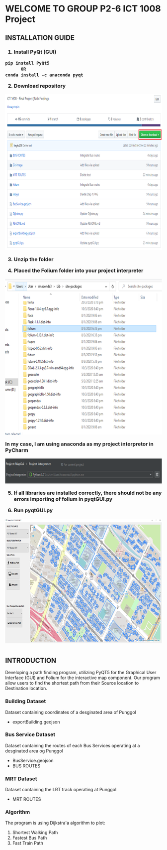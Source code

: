 # WELCOME TO GROUP P2-6 ICT 1008 Project 

## INSTALLATION GUIDE

<h3 /h3>

1) **Install PyQt (GUI)**

```
pip install PyQt5
      OR
conda install -c anaconda pyqt
```

2) **Download repository**
<img src="Git-Image/Step 1.PNG" width="700" height="500" >

3) **Unzip the folder**

4) **Placed the Folium folder into your project interpreter**

<img src="Git-Image/Folium_folder.PNG" width="700" height="500" >

**In my case, I am using anaconda as my project interpretor in PyCharm**

<img src="Git-Image/project_interpreter.PNG" width="700" height="80" >

5) **If all libraries are installed correctly, there should not be any errors importing of folium in pyqtGUI.py**

6) **Run pyqtGUI.py**
<img src="Git-Image/projectApplication.PNG" width="700" height="400" >

#

## INTRODUCTION
Developing a path finding program, utilizing PyQT5 for the Graphical User Interface (GUI) and Folium for the interactive map component. Our program allow users to find the shortest path from their Source location to Destination location. 

### Building Dataset
Dataset containing coordinates of a desginated area of Punggol
- exportBuilding.geojson

### Bus Service Dataset
Dataset containing the routes of each Bus Services operating at a desginated area og Punggol
- BusService.geojson
- BUS ROUTES

### MRT Dataset
Dataset containing the LRT track operating at Punggol
- MRT ROUTES

### Algorithm
The program is using Dijkstra'a algorithm to plot:
1) Shortest Walking Path
2) Fastest Bus Path
3) Fast Train Path
